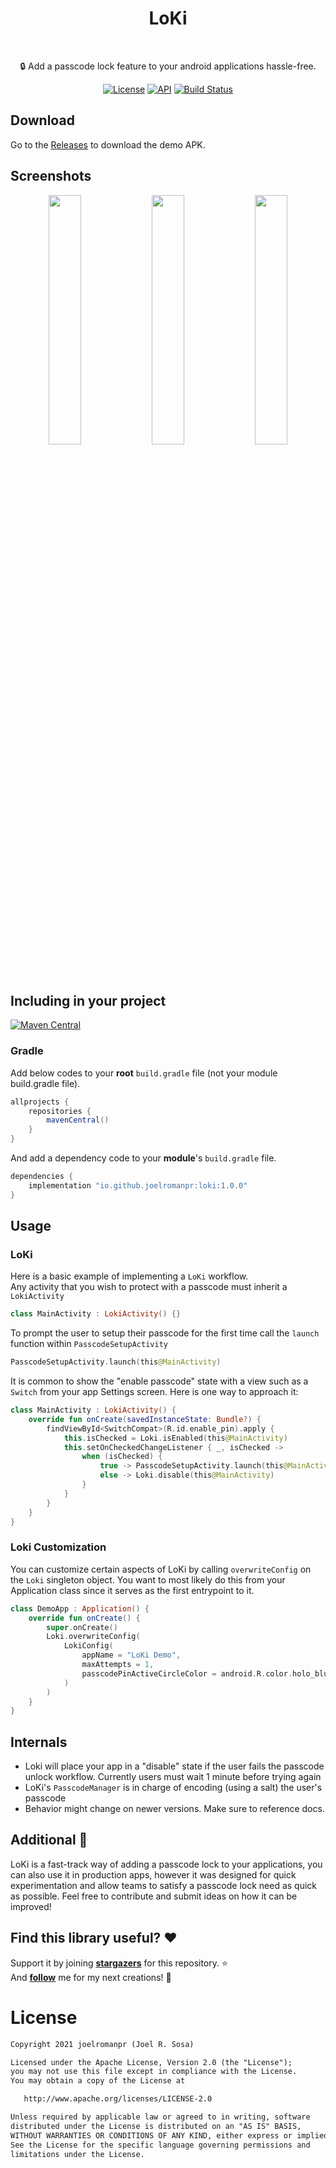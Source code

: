 

<h1 align="center">LoKi</h1></br>
<p align="center"> 
🔒 Add a passcode lock feature to your android applications hassle-free.
</br>

<p align="center">
  <a href="https://opensource.org/licenses/Apache-2.0"><img alt="License" src="https://img.shields.io/badge/License-Apache%202.0-blue.svg"/></a>
  <a href="https://android-arsenal.com/api?level=26"><img alt="API" src="https://img.shields.io/badge/API-26%2B-brightgreen.svg?style=flat"/></a>
  <a href="https://github.com/joelromanpr/LoKi/actions"><img alt="Build Status" src="https://github.com/joelromanpr/LoKi/workflows/Android%20CI/badge.svg"/></a> 


## Download
Go to the [Releases](https://github.com/joelromanpr/LoKi/releases) to download the demo APK.

## Screenshots
<p align="center">
<img src="/showcase/demo_1.gif" width="32%"/>
<img src="/showcase/demo_2.gif" width="32%"/>
<img src="/showcase/demo_3.gif" width="32%"/>
</p>

## Including in your project
[![Maven Central](https://img.shields.io/maven-central/v/io.github.joelromanpr/loki.svg?label=Maven%20Central)](https://search.maven.org/search?q=g:%22io.github.joelromanpr%22%20AND%20a:%loki%22)

### Gradle 
Add below codes to your **root** `build.gradle` file (not your module build.gradle file).
```gradle
allprojects {
    repositories {
        mavenCentral()
    }
}
```
And add a dependency code to your **module**'s `build.gradle` file.
```gradle
dependencies {
    implementation "io.github.joelromanpr:loki:1.0.0"
}
```

## Usage

### LoKi
Here is a basic example of implementing a `LoKi` workflow. <br>
Any activity that you wish to protect with a passcode must inherit a ```LokiActivity```

```kotlin
class MainActivity : LokiActivity() {}
```
To prompt the user to setup their passcode for the first time call the ```launch``` function within ```PasscodeSetupActivity```  
```kotlin
PasscodeSetupActivity.launch(this@MainActivity)
```

It is common to show the "enable passcode" state with a view such as a ```Switch```  from your app Settings screen. Here is one way to approach it:
```kotlin
class MainActivity : LokiActivity() {
    override fun onCreate(savedInstanceState: Bundle?) {
		findViewById<SwitchCompat>(R.id.enable_pin).apply {
            this.isChecked = Loki.isEnabled(this@MainActivity)
            this.setOnCheckedChangeListener { _, isChecked ->
                when (isChecked) {
                    true -> PasscodeSetupActivity.launch(this@MainActivity)
                    else -> Loki.disable(this@MainActivity)
                }
            }
        }
    }
}
```


### Loki Customization
You can customize certain aspects of LoKi by calling ```overwriteConfig``` on the ```Loki``` singleton  object. You  want to most likely do this from your Application class since it serves as the first entrypoint to it.
```kotlin
class DemoApp : Application() {
    override fun onCreate() {
        super.onCreate()
        Loki.overwriteConfig(
            LokiConfig(
                appName = "LoKi Demo",
                maxAttempts = 1,
                passcodePinActiveCircleColor = android.R.color.holo_blue_dark
            )
        )
    }
}
```

## Internals
* Loki will place your app in a "disable" state if the user fails the passcode unlock workflow. Currently users must wait 1 minute before trying again
* LoKi's ```PasscodeManager``` is in charge of encoding (using a salt) the user's passcode
* Behavior might change on newer versions. Make sure to reference docs. 


## Additional 🎈
LoKi is a fast-track way of adding a passcode lock to your applications, you can also use it in production apps, however it was designed for quick experimentation and allow teams to satisfy a passcode lock need as quick as possible. Feel free to contribute and submit ideas on how it can be improved!


## Find this library useful? :heart:
Support it by joining __[stargazers](https://github.com/joelromanpr/LoKi/stargazers)__ for this repository. :star: <br>
And __[follow](https://github.com/joelromanpr)__ me for my next creations! 🤩

# License
```xml
Copyright 2021 joelromanpr (Joel R. Sosa)

Licensed under the Apache License, Version 2.0 (the "License");
you may not use this file except in compliance with the License.
You may obtain a copy of the License at

   http://www.apache.org/licenses/LICENSE-2.0

Unless required by applicable law or agreed to in writing, software
distributed under the License is distributed on an "AS IS" BASIS,
WITHOUT WARRANTIES OR CONDITIONS OF ANY KIND, either express or implied.
See the License for the specific language governing permissions and
limitations under the License.
```
